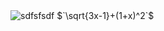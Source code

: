 <picture>
 <source media="(prefers-color-scheme: dark)" srcset="https://media.tenor.com/aPaC5UXP-BUAAAAi/yiikapostmodrenrpg-yiik.gif">
 <source media="(prefers-color-scheme: light)" srcset="https://media.tenor.com/aPaC5UXP-BUAAAAi/yiikapostmodrenrpg-yiik.gif">
 <img alt="sdfsfsdf" src="alex">
</picture>
$`\sqrt{3x-1}+(1+x)^2`$
<!--
**cloud-strifeee/cloud-strifeee** is a ✨ _special_ ✨ repository because its `README.md` (this file) appears on your GitHub profile.

Here are some ideas to get you started:

- 🔭 I’m currently working on ...
- 🌱 I’m currently learning ...
- 👯 I’m looking to collaborate on ...
- 🤔 I’m looking for help with ...
- 💬 Ask me about ...
- 📫 How to reach me: ...
- 😄 Pronouns: ...
- ⚡ Fun fact: ...
-->

